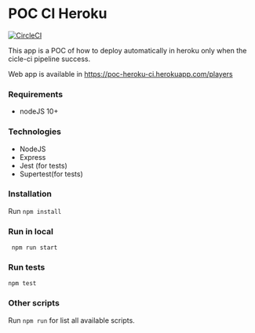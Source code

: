 # POC CI Heroku

[![CircleCI](https://circleci.com/gh/eboukamza/poc-heroku-ci/tree/master.svg?style=shield)](https://circleci.com/gh/eboukamza/poc-heroku-ci/tree/master)


This app is a POC of how to deploy automatically in heroku only when the cicle-ci pipeline success.
 
Web app is available in https://poc-heroku-ci.herokuapp.com/players

### Requirements

- nodeJS 10+

### Technologies

 - NodeJS
 - Express
 - Jest (for tests)
 - Supertest(for tests)

### Installation

Run `npm install`


### Run in local

     npm run start

### Run tests

    npm test
     
### Other scripts

Run `npm run` for list all available scripts.




